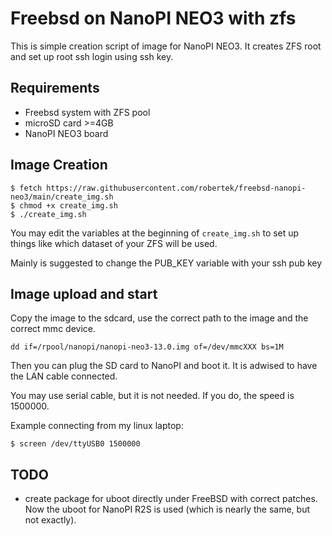 # Freebsd on NanoPI NEO3 with zfs

This is simple creation script of image for NanoPI NEO3.
It creates ZFS root and set up root ssh login using ssh key.

## Requirements

 - Freebsd system with ZFS pool
 - microSD card >=4GB
 - NanoPI NEO3 board

## Image Creation

```
$ fetch https://raw.githubusercontent.com/robertek/freebsd-nanopi-neo3/main/create_img.sh
$ chmod +x create_img.sh
$ ./create_img.sh
```

You may edit the variables at the beginning of `create_img.sh` to set up things like which dataset of your ZFS will be used.

Mainly is suggested to change the PUB_KEY variable with your ssh pub key

## Image upload and start

Copy the image to the sdcard, use the correct path to the image and the correct mmc device.

```
dd if=/rpool/nanopi/nanopi-neo3-13.0.img of=/dev/mmcXXX bs=1M
```

Then you can plug the SD card to NanoPI and boot it.
It is adwised to have the LAN cable connected.

You may use serial cable, but it is not needed.
If you do, the speed is 1500000.

Example connecting from my linux laptop:
```
$ screen /dev/ttyUSB0 1500000
```

## TODO

 - create package for uboot directly under FreeBSD with correct patches. Now the uboot for NanoPI R2S is used (which is nearly the same, but not exactly).
